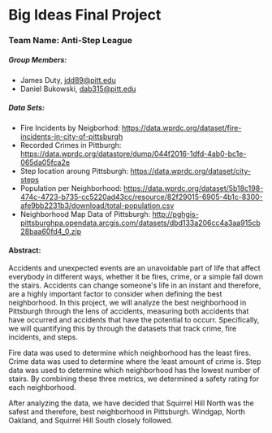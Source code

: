 # Big Ideas Final Project
### Team Name: Anti-Step League
##### Group Members: 
* James Duty, jdd89@pitt.edu
* Daniel Bukowski, dab315@pitt.edu
##### Data Sets:
* Fire Incidents by Neigborhod: https://data.wprdc.org/dataset/fire-incidents-in-city-of-pittsburgh
* Recorded Crimes in Pittburgh: https://data.wprdc.org/datastore/dump/044f2016-1dfd-4ab0-bc1e-065da05fca2e
* Step location aroung Pittsburgh: https://data.wprdc.org/dataset/city-steps
* Population per Neighborhood: https://data.wprdc.org/dataset/5b18c198-474c-4723-b735-cc5220ad43cc/resource/82f29015-6905-4b1c-8300-afe9bb2231b3/download/total-population.csv
* Neighborhood Map Data of Pittsburgh: http://pghgis-pittsburghpa.opendata.arcgis.com/datasets/dbd133a206cc4a3aa915cb28baa60fd4_0.zip

#### Abstract:
Accidents and unexpected events are an unavoidable part of life that affect everybody in different ways, whether it be fires, crime, or a simple fall down the stairs. Accidents can change someone's life in an instant and therefore, are a highly important factor to consider when defining the best neighborhood. In this project, we will analyze the best neighborhood in Pittsburgh through the lens of accidents, measuring both accidents that have occurred and accidents that have the potential to occurr. Specifically, we will quantifying this by through the datasets that track crime, fire incidents, and steps.

Fire data was used to determine which neighborhood has the least fires. Crime data was used to determine where the least amount of crime is. Step data was used to determine which neighborhood has the lowest number of stairs. By combining these three metrics, we determined a safety rating for each neighborhood.

After analyzing the data, we have decided that Squirrel Hill North was the safest and therefore, best neighborhood in Pittsburgh. Windgap, North Oakland, and Squirrel Hill South closely followed.
